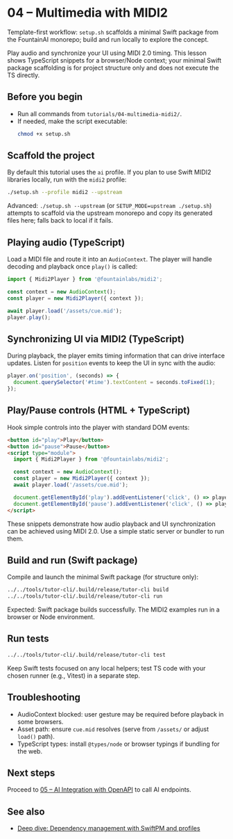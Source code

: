# 04 – Multimedia with MIDI2

Template-first workflow: `setup.sh` scaffolds a minimal Swift package from the FountainAI monorepo; build and run locally to explore the concept.

Play audio and synchronize your UI using MIDI 2.0 timing. This lesson shows TypeScript snippets for a browser/Node context; your minimal Swift package scaffolding is for project structure only and does not execute the TS directly.

## Before you begin
- Run all commands from `tutorials/04-multimedia-midi2/`.
- If needed, make the script executable:
  ```bash
  chmod +x setup.sh
  ```

## Scaffold the project
By default this tutorial uses the `ai` profile. If you plan to use Swift MIDI2 libraries locally, run with the `midi2` profile:

```bash
./setup.sh --profile midi2 --upstream
```

Advanced: `./setup.sh --upstream` (or `SETUP_MODE=upstream ./setup.sh`) attempts to scaffold via the upstream monorepo and copy its generated files here; falls back to local if it fails.

## Playing audio (TypeScript)

Load a MIDI file and route it into an `AudioContext`. The player will handle decoding and playback once `play()` is called:

```ts
import { Midi2Player } from '@fountainlabs/midi2';

const context = new AudioContext();
const player = new Midi2Player({ context });

await player.load('/assets/cue.mid');
player.play();
```

## Synchronizing UI via MIDI2 (TypeScript)

During playback, the player emits timing information that can drive interface updates. Listen for `position` events to keep the UI in sync with the audio:

```ts
player.on('position', (seconds) => {
  document.querySelector('#time').textContent = seconds.toFixed(1);
});
```

## Play/Pause controls (HTML + TypeScript)

Hook simple controls into the player with standard DOM events:

```html
<button id="play">Play</button>
<button id="pause">Pause</button>
<script type="module">
  import { Midi2Player } from '@fountainlabs/midi2';

  const context = new AudioContext();
  const player = new Midi2Player({ context });
  await player.load('/assets/cue.mid');

  document.getElementById('play').addEventListener('click', () => player.play());
  document.getElementById('pause').addEventListener('click', () => player.pause());
</script>
```

These snippets demonstrate how audio playback and UI synchronization can be achieved using MIDI 2.0. Use a simple static server or bundler to run them.

## Build and run (Swift package)
Compile and launch the minimal Swift package (for structure only):

```bash
../../tools/tutor-cli/.build/release/tutor-cli build
../../tools/tutor-cli/.build/release/tutor-cli run
```

Expected: Swift package builds successfully. The MIDI2 examples run in a browser or Node environment.

## Run tests
```bash
../../tools/tutor-cli/.build/release/tutor-cli test
```
Keep Swift tests focused on any local helpers; test TS code with your chosen runner (e.g., Vitest) in a separate step.

## Troubleshooting
- AudioContext blocked: user gesture may be required before playback in some browsers.
- Asset path: ensure `cue.mid` resolves (serve from `/assets/` or adjust `load()` path).
- TypeScript types: install `@types/node` or browser typings if bundling for the web.

## Next steps
Proceed to [05 – AI Integration with OpenAPI](../05-ai-integration-openapi/README.md) to call AI endpoints.

## See also
- [Deep dive: Dependency management with SwiftPM and profiles](../../docs/dependency-management-deep-dive.md)

